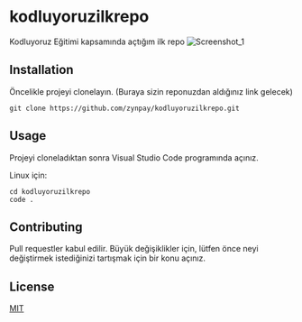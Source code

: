 # kodluyoruzilkrepo
Kodluyoruz Eğitimi kapsamında açtığım ilk repo
![Screenshot_1](https://user-images.githubusercontent.com/89905891/163674250-f1e93b30-58c3-446f-a941-91366a3bb18e.jpg)


## Installation
Öncelikle projeyi clonelayın. (Buraya sizin reponuzdan aldığınız link gelecek)

`git clone https://github.com/zynpay/kodluyoruzilkrepo.git`

## Usage
Projeyi cloneladıktan sonra Visual Studio Code programında açınız.

Linux için:

```
cd kodluyoruzilkrepo
code .
```

## Contributing
Pull requestler kabul edilir. Büyük değişiklikler için, lütfen önce neyi değiştirmek istediğinizi tartışmak için bir konu açınız.

## License
[MIT](https://choosealicense.com/licenses/mit/)
